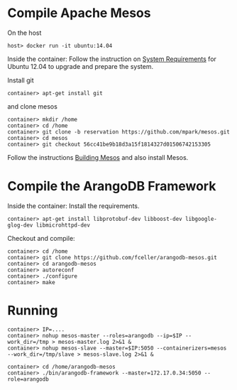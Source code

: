 # Compile Apache Mesos

On the host

    host> docker run -it ubuntu:14.04

Inside the container: Follow the instruction on
[System Requirements](http://mesos.apache.org/gettingstarted/)
for Ubuntu 12.04 to upgrade and prepare the system.

Install git

    container> apt-get install git

and clone mesos

    container> mkdir /home
    container> cd /home
    container> git clone -b reservation https://github.com/mpark/mesos.git
    container> cd mesos
    container> git checkout 56cc41be9b18d3a15f1814327d01506742153305

Follow the instructions
[Building Mesos](http://mesos.apache.org/gettingstarted/)
and also install Mesos.

# Compile the ArangoDB Framework

Inside the container: Install the requirements.

    container> apt-get install libprotobuf-dev libboost-dev libgoogle-glog-dev libmicrohttpd-dev 

Checkout and compile:

    container> cd /home
    container> git clone https://github.com/fceller/arangodb-mesos.git
    container> cd arangodb-mesos
    container> autoreconf
    container> ./configure
    container> make

# Running

    container> IP=....
    container> nohup mesos-master --roles=arangodb --ip=$IP --work_dir=/tmp > mesos-master.log 2>&1 &
    container> nohup mesos-slave --master=$IP:5050 --containerizers=mesos --work_dir=/tmp/slave > mesos-slave.log 2>&1 &

    container> cd /home/arangodb-mesos
    container> ./bin/arangodb-framework --master=172.17.0.34:5050 --role=arangodb 

